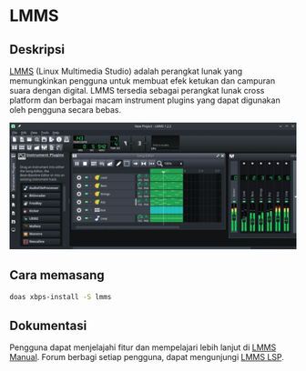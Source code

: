 # LMMS

## Deskripsi

[LMMS](https://lmms.io/) (Linux Multimedia Studio) adalah perangkat lunak yang memungkinkan pengguna untuk membuat efek ketukan dan campuran suara dengan digital. LMMS tersedia sebagai perangkat lunak cross platform dan berbagai macam instrument plugins yang dapat digunakan oleh pengguna secara bebas.

![LMMS LangitKetujuh OS](../../media/image/lmms-langitketujuh-id.webp)

## Cara memasang

```sh
doas xbps-install -S lmms
```

## Dokumentasi

Pengguna dapat menjelajahi fitur dan mempelajari lebih lanjut di [LMMS Manual](https://docs.lmms.io/user-manual). Forum berbagi setiap pengguna, dapat mengunjungi [LMMS LSP](https://lmms.io/lsp/).
